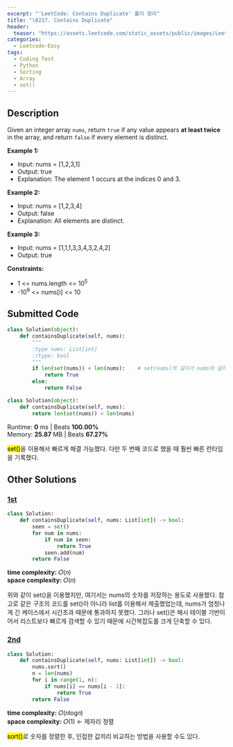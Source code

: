 ```yaml
---
excerpt: "'LeetCode: Contains Duplicate' 풀이 정리"
title: "\0217. Contains Duplicate"
header:
  teaser: "https://assets.leetcode.com/static_assets/public/images/LeetCode_Sharing.png"
categories:
  - Leetcode-Easy
tags:
  - Coding Test
  - Python
  - Sorting
  - Array
  - set()
---
```


## <i class="fa-solid fa-file-lines"></i> Description

Given an integer array `nums`, return `true` if any value appears **at least twice** in the array, and return `false` if every element is distinct.

**Example 1:**

- Input: nums = [1,2,3,1]
- Output: true
- Explanation: The element 1 occurs at the indices 0 and 3.

**Example 2:**

- Input: nums = [1,2,3,4]
- Output: false
- Explanation: All elements are distinct.

**Example 3:**

- Input: nums = [1,1,1,3,3,4,3,2,4,2]
- Output: true

**Constraints:**

- 1 <= nums.length <= 10<sup>5</sup>
- -10<sup>9</sup> <= nums[i] <= 10

## <i class="fa-solid fa-cloud-arrow-up"></i> Submitted Code

```python
class Solution(object):
    def containsDuplicate(self, nums):
        """
        :type nums: List[int]
        :rtype: bool
        """
        if len(set(nums)) < len(nums):    # set(nums)의 길이가 nums의 길이보다 작으면 중복이 있다는 뜻
            return True
        else:
            return False
```

```python
class Solution(object):
    def containsDuplicate(self, nums):
        return len(set(nums)) < len(nums)
```
<i class="fa-solid fa-clock"></i> Runtime: **0** ms \| Beats **100.00%**    
<i class="fa-solid fa-memory"></i> Memory: **25.87** MB \| Beats **67.27%**

<mark>set()</mark>을 이용해서 빠르게 해결 가능했다. 다만 두 번째 코드로 했을 때 훨씬 빠른 런타임을 기록했다.

## <i class="fa-solid fa-flask"></i> Other Solutions

### <a href="https://leetcode.com/problems/contains-duplicate/solutions/3672475/4-methods-c-java-python-beginner-friendl-zozw/" target="_blank">1st</a>

```python
class Solution:
    def containsDuplicate(self, nums: List[int]) -> bool:
        seen = set()
        for num in nums:
            if num in seen:
                return True
            seen.add(num)
        return False
```
<i class="fa-solid fa-clock"></i> **time complexity:** 𝑂(𝑛)    
<i class="fa-solid fa-memory"></i> **space complexity:** 𝑂(𝑛)           

위와 같이 set()을 이용했지만, 여기서는 nums의 숫자를 저장하는 용도로 사용했다. 참고로 같은 구조의 코드를 set()이 아니라 list를 이용해서 제출했었는데, nums가 엄청나게 긴 케이스에서 시간초과 때문에 통과하지 못했다. 그러나 set()은 해시 테이블 기반이어서 리스트보다 빠르게 검색할 수 있기 때문에 시간복잡도를 크게 단축할 수 있다.

### <a href="https://leetcode.com/problems/contains-duplicate/solutions/3672475/4-methods-c-java-python-beginner-friendl-zozw/" target="_blank">2nd</a>

```python
class Solution:
    def containsDuplicate(self, nums: List[int]) -> bool:
        nums.sort()
        n = len(nums)
        for i in range(1, n):
            if nums[i] == nums[i - 1]:
                return True
        return False
```
<i class="fa-solid fa-clock"></i> **time complexity:** 𝑂(𝑛log𝑛)    
<i class="fa-solid fa-memory"></i> **space complexity:** 𝑂(1) ← 제자리 정렬 

<mark>sort()</mark>로 숫자를 정렬한 후, 인접한 값끼리 비교하는 방법을 사용할 수도 있다.
